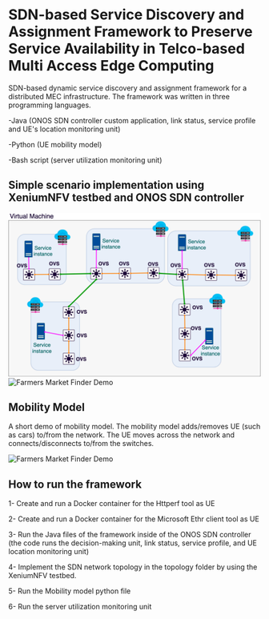 # SDN-based Service Discovery and Assignment Framework to Preserve Service Availability in Telco-based Multi Access Edge Computing

SDN-based dynamic service discovery and
assignment framework for a distributed MEC infrastructure. The framework was written in three programming languages.

-Java (ONOS SDN controller custom application, link status, service profile and UE's location monitoring unit)

-Python (UE mobility model)

-Bash script (server utilization monitoring unit)


## Simple scenario implementation using XeniumNFV testbed and ONOS SDN controller
![image](Scenario.png)
![Farmers Market Finder Demo](Topology.gif)

## Mobility Model
A short demo of mobility model. The mobility model adds/removes UE (such as cars) to/from the network. The UE moves across the network and connects/disconnects to/from the switches.  

![Farmers Market Finder Demo](Mobility.gif)




## How to run the framework
1- Create and run a Docker container for the Httperf tool as UE

2- Create and run a Docker container for the Microsoft Ethr client tool as UE

3- Run the Java files of the framework inside of the ONOS SDN controller (the code runs the decision-making unit, link status, service profile, and UE location monitoring unit)

4- Implement the SDN network topology in the topology folder by using the XeniumNFV testbed.

5- Run the Mobility model python file

6- Run the server utilization monitoring unit



